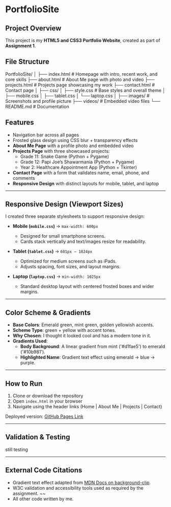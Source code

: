 # PortfolioSite  

##  Project Overview  
This project is my **HTML5 and CSS3 Portfolio Website**, created as part of **Assignment 1**.  
  

##  File Structure  
PortfolioSite/
│
├── index.html # Homepage with intro, recent work, and core skills
├── about.html # About Me page with photo and video
├── projects.html # Projects page showcasing my work
├── contact.html # Contact page
│
├── css/
│ ├── style.css # Base styles and overall theme
│ ├── mobile.css
│ ├── tablet.css
│ └── laptop.css
│
├── images/ # Screenshots and profile picture
├── videos/ # Embedded video files
└── README.md # Documentation


##  Features  
- Navigation bar across all pages  
- Frosted glass design using CSS blur + transparency effects  
- **About Me Page** with a profile photo and embedded video  
- **Projects Page** with three showcased projects:  
  - Grade 11: Snake Game (Python + Pygame)  
  - Grade 12: Papi Joe’s Shawarmania (Python + Pygame)  
  - Year 2: Healthcare Appointment App (Python + Tkinter)  
- **Contact Page** with a form that validates name, email, phone, and comments  
- **Responsive Design** with distinct layouts for mobile, tablet, and laptop  

---

##  Responsive Design (Viewport Sizes)  
I created three separate stylesheets to support responsive design:  
- **Mobile (`mobile.css`)** → `max-width: 600px`  
  - Designed for small smartphone screens.  
  - Cards stack vertically and text/images resize for readability.  

- **Tablet (`tablet.css`)** → `601px – 1024px`  
  - Optimized for medium screens such as iPads.  
  - Adjusts spacing, font sizes, and layout margins.  

- **Laptop (`laptop.css`)** → `min-width: 1025px`  
  - Standard desktop layout with centered frosted boxes and wider margins.  

---

## Color Scheme & Gradients  
- **Base Colors**: Emerald green, mint green, golden yellowish accents.  
- **Scheme Type**: green + yellow with accent tones.  
- **Why Chosen**: I thought it looked cool and has a modern tone in it.  
- **Gradients Used**:  
  - **Body Background**: A linear gradient from mint ('#d1fae5') to emerald ('#10b981').  
  - **Highlighted Name**: Gradient text effect using emerald → blue → purple.  

---

##  How to Run  
1. Clone or download the repository  
2. Open `index.html` in your browser  
3. Navigate using the header links (Home | About Me | Projects | Contact)  

Deployed version: [GitHub Pages Link](https://jovalmangalan.github.io/PortfolioSite/)  

---

##  Validation & Testing  
still testing

---

##  External Code Citations  
- Gradient text effect adapted from [MDN Docs on background-clip](https://developer.mozilla.org/en-US/docs/Web/CSS/background-clip).  
- W3C validation and accessibility tools used as required by the assignment.  ~~
- All other code written by me.  
